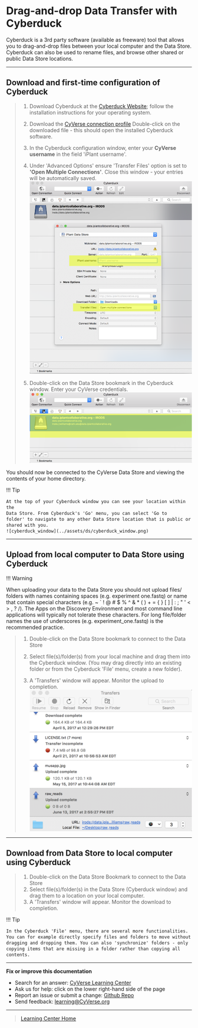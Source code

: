 # Drag-and-drop Data Transfer with Cyberduck

Cyberduck is a 3rd party software (available as freeware) tool that
allows you to drag-and-drop files between your local computer and the
Data Store. Cyberduck can also be used to rename files, and browse other
shared or public Data Store locations.

------------------------------------------------------------------------

## Download and first-time configuration of Cyberduck

> 1.  Download Cyberduck at the [Cyberduck Website](https://cyberduck.io/download/); follow the installation instructions
>     for your operating system.
>
> 2.  Download the [CyVerse connection profile](https://cyverse.atlassian.net/wiki/download/attachments/241869843/CyVerseDataStore.cyberduckprofile?version=1&modificationDate=1568640173000&cacheVersion=1&api=v2) Double-click on the downloaded file - this
>     should open the installed Cyberduck software.
>
> 3.  In the Cyberduck configuration window, enter your **CyVerse
>     username** in the field 'iPlant username'.
>
> 4.  Under 'Advanced Options' ensure 'Transfer Files' option is set
>     to **'Open Multiple Connections'**. Close this window - your
>     entries will be automatically saved.
>     ![cyberduck_config](../assets/ds/cyberduck_config.png)
>
> 5.  Double-click on the Data Store bookmark in the Cyberduck window.
>     Enter your CyVerse credentials.
>     ![cyberduck_bookmark](../assets/ds/cyberduck_bookmark.png)


You should now be connected to the CyVerse Data Store and viewing the
contents of your home directory.

!!! Tip

    At the top of your Cyberduck window you can see your location within the
    Data Store. From Cyberduck's 'Go' menu, you can select 'Go to
    folder' to navigate to any other Data Store location that is public or
    shared with you.
    ![cyberduck_window](../assets/ds/cyberduck_window.png)

------------------------------------------------------------------------

## Upload from local computer to Data Store using Cyberduck

!!! Warning

   When uploading your data to the Data Store you should not upload
   files/ folders with names containing spaces (e.g. experiment
   one.fastq) or name that contain special characters (e.g. \~ \` ! @ \#
   \$ % \^ & \* ( ) + = { } \[ \] \| : ; \" \' \< \> , ? /). The Apps on
   the Discovery Environment and most command line applications will
   typically not tolerate these characters. For long file/folder names
   the use of underscores (e.g. experiment_one.fastq) is the recommended
   practice.
> 
>
> 1.  Double-click on the Data Store bookmark to connect to the Data
>     Store
>
> 2.  Select file(s)/folder(s) from your local machine and drag them
>     into the Cyberduck window. (You may drag directly into an existing
>     folder or from the Cyberduck 'File' menu, create a new folder).
>
> 3.  A 'Transfers' window will appear. Monitor the upload to
>     completion.
>     ![cyberduck_transfers](../assets/ds/cyberduck_transfers.png)

------------------------------------------------------------------------

## Download from Data Store to local computer using Cyberduck

> 1.  Double-click on the Data Store Bookmark to connect to the Data
>     Store
> 2.  Select file(s)/folder(s) in the Data Store (Cyberduck window) and
>     drag them to a location on your local computer.
> 3.  A 'Transfers' window will appear. Monitor the download to
>     completion.

!!! Tip

    In the Cyberduck 'File' menu, there are several more functionalities.
    You can for example directly specify files and folders to move without
    dragging and dropping them. You can also 'synchronize' folders - only
    copying items that are missing in a folder rather than copying all
    contents.


------------------------------------------------------------------------

**Fix or improve this documentation**

-   Search for an answer: [CyVerse Learning Center](https://cyverse-learning-materials.github.io/learning-materials-home)
-   Ask us for help: click on the lower right-hand side of the page
-   Report an issue or submit a change: [Github Repo](https://github.com/CyVerse-learning-materials/data_store_guide)
-   Send feedback: [learning@CyVerse.org](learning@CyVerse.org)

------------------------------------------------------------------------

> [Learning Center Home](http://learning.cyverse.org/)
